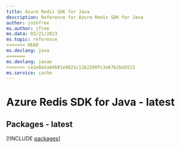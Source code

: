 ```yaml
---
title: Azure Redis SDK for Java
description: Reference for Azure Redis SDK for Java
author: joshfree
ms.author: jfree
ms.data: 03/21/2023
ms.topic: reference
<<<<<<< HEAD
ms.devlang: java
=======
ms.devlang: javae
>>>>>>> ce2e0a5a94b81e0621c11b2290fc3a67b2ba5513
ms.service: cache
---
```


# Azure Redis SDK for Java - latest
## Packages - latest
[!INCLUDE [packages](redis-index.md)]